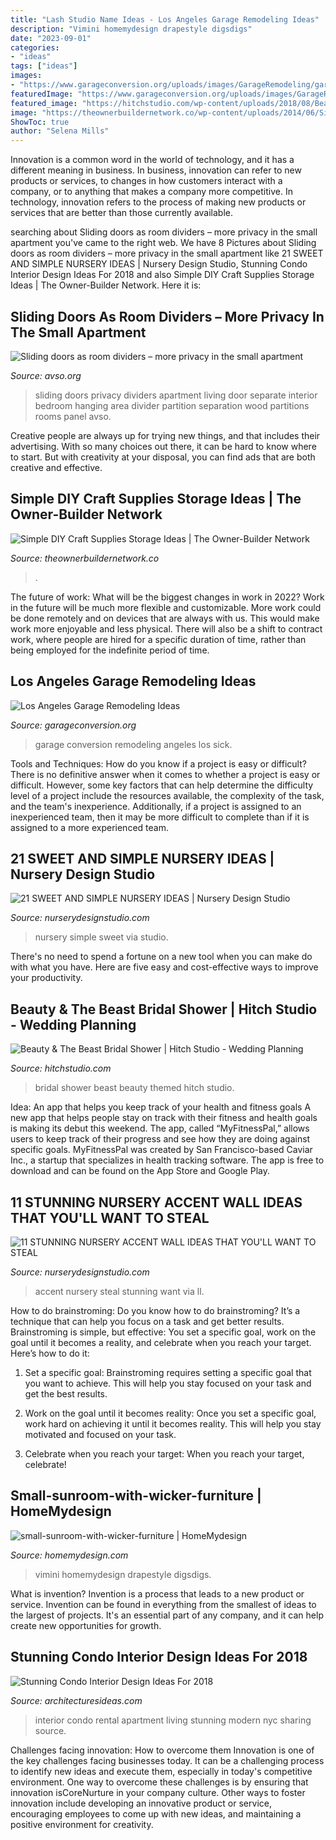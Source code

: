 ```yaml
---
title: "Lash Studio Name Ideas - Los Angeles Garage Remodeling Ideas"
description: "Vimini homemydesign drapestyle digsdigs"
date: "2023-09-01"
categories:
- "ideas"
tags: ["ideas"]
images:
- "https://www.garageconversion.org/uploads/images/GarageRemodeling/garage-conversion-3-.jpg"
featuredImage: "https://www.garageconversion.org/uploads/images/GarageRemodeling/garage-conversion-3-.jpg"
featured_image: "https://hitchstudio.com/wp-content/uploads/2018/08/BeautyTheBeast_WholeRoom5_web.jpg"
image: "https://theownerbuildernetwork.co/wp-content/uploads/2014/06/Simple_DIY_Craft_Station_Storage_I_101.jpg"
ShowToc: true
author: "Selena Mills"
---
```



Innovation is a common word in the world of technology, and it has a different meaning in business. In business, innovation can refer to new products or services, to changes in how customers interact with a company, or to anything that makes a company more competitive. In technology, innovation refers to the process of making new products or services that are better than those currently available.

	

		
searching about Sliding doors as room dividers – more privacy in the small apartment you've came to the right web. We have 8 Pictures about Sliding doors as room dividers – more privacy in the small apartment like 21 SWEET AND SIMPLE NURSERY IDEAS | Nursery Design Studio, Stunning Condo Interior Design Ideas For 2018 and also Simple DIY Craft Supplies Storage Ideas | The Owner-Builder Network. Here it is:
		
    
## Sliding Doors As Room Dividers – More Privacy In The Small Apartment

<img loading=lazy src="http://www.avso.org/wp-content/uploads/files/8/4/3/sliding-doors-as-room-dividers-more-privacy-in-the-small-apartment-15-843.jpg" onerror="this.onerror=null;this.src='https://tse3.mm.bing.net/th?id=OIP.TI7OOQuI4IagvOhNu0GoxgHaJ4&amp;pid=15.1';" alt="Sliding doors as room dividers – more privacy in the small apartment">

_Source: avso.org_

>sliding doors privacy dividers apartment living door separate interior bedroom hanging area divider partition separation wood partitions rooms panel avso. 

	

Creative people are always up for trying new things, and that includes their advertising. With so many choices out there, it can be hard to know where to start. But with creativity at your disposal, you can find ads that are both creative and effective.

    
## Simple DIY Craft Supplies Storage Ideas | The Owner-Builder Network

<img loading=lazy src="https://theownerbuildernetwork.co/wp-content/uploads/2014/06/Simple_DIY_Craft_Station_Storage_I_101.jpg" onerror="this.onerror=null;this.src='https://tse3.mm.bing.net/th?id=OIP.itXE5uaIbwr52AaqXbm06QHaLI&amp;pid=15.1';" alt="Simple DIY Craft Supplies Storage Ideas | The Owner-Builder Network">

_Source: theownerbuildernetwork.co_

>. 

	

The future of work: What will be the biggest changes in work in 2022?
Work in the future will be much more flexible and customizable. More work could be done remotely and on devices that are always with us. This would make work more enjoyable and less physical. There will also be a shift to contract work, where people are hired for a specific duration of time, rather than being employed for the indefinite period of time.

    
## Los Angeles Garage Remodeling Ideas

<img loading=lazy src="https://www.garageconversion.org/uploads/images/GarageRemodeling/garage-conversion-3-.jpg" onerror="this.onerror=null;this.src='https://tse4.mm.bing.net/th?id=OIP.-n1gnTKghAmVGN6hvuCdoAHaE8&amp;pid=15.1';" alt="Los Angeles Garage Remodeling Ideas">

_Source: garageconversion.org_

>garage conversion remodeling angeles los sick. 

	

Tools and Techniques: How do you know if a project is easy or difficult?
There is no definitive answer when it comes to whether a project is easy or difficult. However, some key factors that can help determine the difficulty level of a project include the resources available, the complexity of the task, and the team's inexperience. Additionally, if a project is assigned to an inexperienced team, then it may be more difficult to complete than if it is assigned to a more experienced team.

    
## 21 SWEET AND SIMPLE NURSERY IDEAS | Nursery Design Studio

<img loading=lazy src="https://www.nurserydesignstudio.com/wp-content/uploads/2020/10/simple-nursery-ideas-3.png" onerror="this.onerror=null;this.src='https://tse3.mm.bing.net/th?id=OIP.MtxJvH7qAYkBlm80O3728QHaLH&amp;pid=15.1';" alt="21 SWEET AND SIMPLE NURSERY IDEAS | Nursery Design Studio">

_Source: nurserydesignstudio.com_

>nursery simple sweet via studio. 

	

There's no need to spend a fortune on a new tool when you can make do with what you have. Here are five easy and cost-effective ways to improve your productivity.

    
## Beauty &amp; The Beast Bridal Shower | Hitch Studio - Wedding Planning

<img loading=lazy src="https://hitchstudio.com/wp-content/uploads/2018/08/BeautyTheBeast_WholeRoom5_web.jpg" onerror="this.onerror=null;this.src='https://tse3.mm.bing.net/th?id=OIP.1w4oilu8OCClGOUF2jOqmwHaJ4&amp;pid=15.1';" alt="Beauty &amp; The Beast Bridal Shower | Hitch Studio - Wedding Planning">

_Source: hitchstudio.com_

>bridal shower beast beauty themed hitch studio. 

	

Idea: An app that helps you keep track of your health and fitness goals
A new app that helps people stay on track with their fitness and health goals is making its debut this weekend. The app, called “MyFitnessPal,” allows users to keep track of their progress and see how they are doing against specific goals. MyFitnessPal was created by San Francisco-based Caviar Inc., a startup that specializes in health tracking software. The app is free to download and can be found on the App Store and Google Play.

    
## 11 STUNNING NURSERY ACCENT WALL IDEAS THAT YOU&#039;LL WANT TO STEAL

<img loading=lazy src="https://www.nurserydesignstudio.com/wp-content/uploads/2020/03/NURSERY-ACCENT-WALL-IDEAS-4.png" onerror="this.onerror=null;this.src='https://tse3.mm.bing.net/th?id=OIP.rqcAFgGCZ02ithZPqQw_RQHaLH&amp;pid=15.1';" alt="11 STUNNING NURSERY ACCENT WALL IDEAS THAT YOU&#039;LL WANT TO STEAL">

_Source: nurserydesignstudio.com_

>accent nursery steal stunning want via ll. 

	

How to do brainstroming:
Do you know how to do brainstroming? It’s a technique that can help you focus on a task and get better results. Brainstroming is simple, but effective: You set a specific goal, work on the goal until it becomes a reality, and celebrate when you reach your target. Here’s how to do it: 
1. Set a specific goal: Brainstroming requires setting a specific goal that you want to achieve. This will help you stay focused on your task and get the best results. 

2. Work on the goal until it becomes reality: Once you set a specific goal, work hard on achieving it until it becomes reality. This will help you stay motivated and focused on your task. 

3. Celebrate when you reach your target: When you reach your target, celebrate!

    
## Small-sunroom-with-wicker-furniture | HomeMydesign

<img loading=lazy src="https://homemydesign.com/wp-content/uploads/2015/09/small-sunroom-with-wicker-furniture.jpg" onerror="this.onerror=null;this.src='https://tse2.mm.bing.net/th?id=OIP.6Ldhp-pT7SQyuLMIDHyOsAHaLV&amp;pid=15.1';" alt="small-sunroom-with-wicker-furniture | HomeMydesign">

_Source: homemydesign.com_

>vimini homemydesign drapestyle digsdigs. 

	

What is invention?
Invention is a process that leads to a new product or service. Invention can be found in everything from the smallest of ideas to the largest of projects. It's an essential part of any company, and it can help create new opportunities for growth.

    
## Stunning Condo Interior Design Ideas For 2018

<img loading=lazy src="http://architecturesideas.com/wp-content/uploads/2018/03/Condo-Interior-Design-2018-14.jpg" onerror="this.onerror=null;this.src='https://tse3.mm.bing.net/th?id=OIP.J5fC2bcGU1W85xBQjPMOTAHaE4&amp;pid=15.1';" alt="Stunning Condo Interior Design Ideas For 2018">

_Source: architecturesideas.com_

>interior condo rental apartment living stunning modern nyc sharing source. 

	

Challenges facing innovation: How to overcome them
Innovation is one of the key challenges facing businesses today. It can be a challenging process to identify new ideas and execute them, especially in today's competitive environment. One way to overcome these challenges is by ensuring that innovation isCoreNurture in your company culture. Other ways to foster innovation include developing an innovative product or service, encouraging employees to come up with new ideas, and maintaining a positive environment for creativity.

